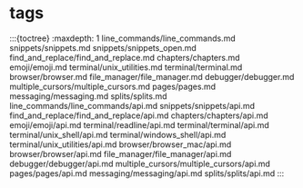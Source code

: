 # tags

:::{toctree}
:maxdepth: 1
line_commands/line_commands.md
snippets/snippets.md
snippets/snippets_open.md
find_and_replace/find_and_replace.md
chapters/chapters.md
emoji/emoji.md
terminal/unix_utilities.md
terminal/terminal.md
browser/browser.md
file_manager/file_manager.md
debugger/debugger.md
multiple_cursors/multiple_cursors.md
pages/pages.md
messaging/messaging.md
splits/splits.md
line_commands/line_commands/api.md
snippets/snippets/api.md
find_and_replace/find_and_replace/api.md
chapters/chapters/api.md
emoji/emoji/api.md
terminal/readline/api.md
terminal/terminal/api.md
terminal/unix_shell/api.md
terminal/windows_shell/api.md
terminal/unix_utilities/api.md
browser/browser_mac/api.md
browser/browser/api.md
file_manager/file_manager/api.md
debugger/debugger/api.md
multiple_cursors/multiple_cursors/api.md
pages/pages/api.md
messaging/messaging/api.md
splits/splits/api.md
:::
